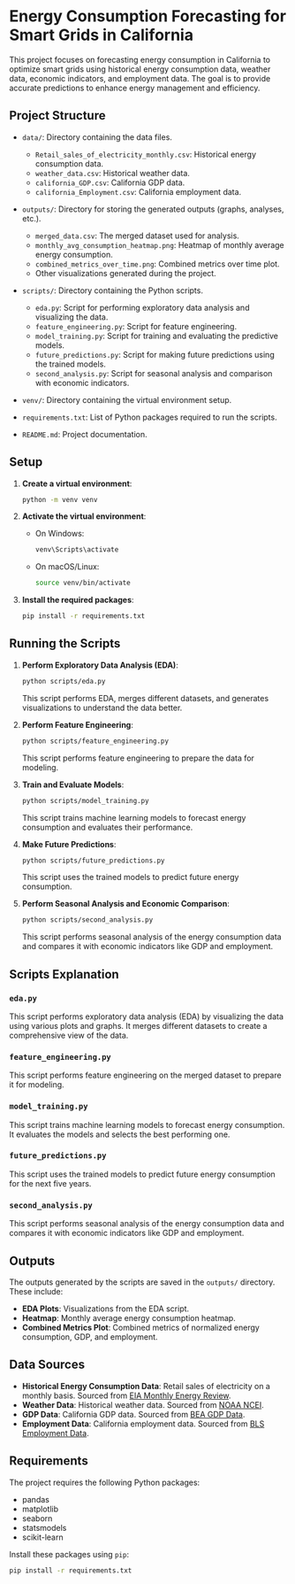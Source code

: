 # Energy Consumption Forecasting for Smart Grids in California

This project focuses on forecasting energy consumption in California to optimize smart grids using historical energy consumption data, weather data, economic indicators, and employment data. The goal is to provide accurate predictions to enhance energy management and efficiency.

## Project Structure

- `data/`: Directory containing the data files.
  - `Retail_sales_of_electricity_monthly.csv`: Historical energy consumption data.
  - `weather_data.csv`: Historical weather data.
  - `california_GDP.csv`: California GDP data.
  - `california_Employment.csv`: California employment data.

- `outputs/`: Directory for storing the generated outputs (graphs, analyses, etc.).
  - `merged_data.csv`: The merged dataset used for analysis.
  - `monthly_avg_consumption_heatmap.png`: Heatmap of monthly average energy consumption.
  - `combined_metrics_over_time.png`: Combined metrics over time plot.
  - Other visualizations generated during the project.

- `scripts/`: Directory containing the Python scripts.
  - `eda.py`: Script for performing exploratory data analysis and visualizing the data.
  - `feature_engineering.py`: Script for feature engineering.
  - `model_training.py`: Script for training and evaluating the predictive models.
  - `future_predictions.py`: Script for making future predictions using the trained models.
  - `second_analysis.py`: Script for seasonal analysis and comparison with economic indicators.

- `venv/`: Directory containing the virtual environment setup.

- `requirements.txt`: List of Python packages required to run the scripts.
- `README.md`: Project documentation.

## Setup

1. **Create a virtual environment**:
    ```bash
    python -m venv venv
    ```

2. **Activate the virtual environment**:
    - On Windows:
      ```bash
      venv\Scripts\activate
      ```
    - On macOS/Linux:
      ```bash
      source venv/bin/activate
      ```

3. **Install the required packages**:
    ```bash
    pip install -r requirements.txt
    ```

## Running the Scripts

1. **Perform Exploratory Data Analysis (EDA)**:
    ```bash
    python scripts/eda.py
    ```
    This script performs EDA, merges different datasets, and generates visualizations to understand the data better.

2. **Perform Feature Engineering**:
    ```bash
    python scripts/feature_engineering.py
    ```
    This script performs feature engineering to prepare the data for modeling.

3. **Train and Evaluate Models**:
    ```bash
    python scripts/model_training.py
    ```
    This script trains machine learning models to forecast energy consumption and evaluates their performance.

4. **Make Future Predictions**:
    ```bash
    python scripts/future_predictions.py
    ```
    This script uses the trained models to predict future energy consumption.

5. **Perform Seasonal Analysis and Economic Comparison**:
    ```bash
    python scripts/second_analysis.py
    ```
    This script performs seasonal analysis of the energy consumption data and compares it with economic indicators like GDP and employment.

## Scripts Explanation

### `eda.py`
This script performs exploratory data analysis (EDA) by visualizing the data using various plots and graphs. It merges different datasets to create a comprehensive view of the data.

### `feature_engineering.py`
This script performs feature engineering on the merged dataset to prepare it for modeling.

### `model_training.py`
This script trains machine learning models to forecast energy consumption. It evaluates the models and selects the best performing one.

### `future_predictions.py`
This script uses the trained models to predict future energy consumption for the next five years.

### `second_analysis.py`
This script performs seasonal analysis of the energy consumption data and compares it with economic indicators like GDP and employment.

## Outputs

The outputs generated by the scripts are saved in the `outputs/` directory. These include:
- **EDA Plots**: Visualizations from the EDA script.
- **Heatmap**: Monthly average energy consumption heatmap.
- **Combined Metrics Plot**: Combined metrics of normalized energy consumption, GDP, and employment.
  
## Data Sources

- **Historical Energy Consumption Data**: Retail sales of electricity on a monthly basis. Sourced from [EIA Monthly Energy Review](https://www.eia.gov/totalenergy/data/monthly/).
- **Weather Data**: Historical weather data. Sourced from [NOAA NCEI](https://www.ncei.noaa.gov/).
- **GDP Data**: California GDP data. Sourced from [BEA GDP Data](https://www.bea.gov/).
- **Employment Data**: California employment data. Sourced from [BLS Employment Data](https://www.bls.gov/).

## Requirements

The project requires the following Python packages:
- pandas
- matplotlib
- seaborn
- statsmodels
- scikit-learn

Install these packages using `pip`:
```bash
pip install -r requirements.txt
```
